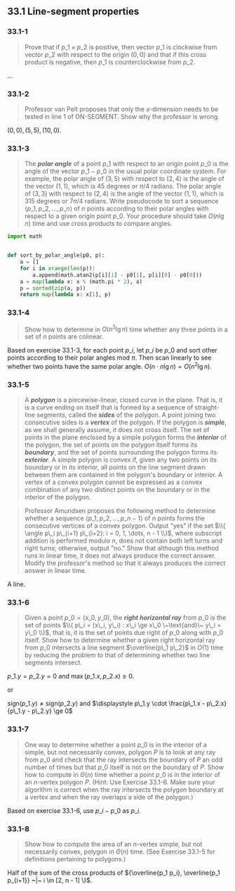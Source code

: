 ## 33.1 Line-segment properties

### 33.1-1

> Prove that if $p\_1 \times p\_2$ is positive, then vector $p\_1$ is clockwise from vector $p\_2$ with respect to the origin $(0, 0)$ and that if this cross product is negative, then $p\_1$ is counterclockwise from $p\_2$.

$\dots$

### 33.1-2

> Professor van Pelt proposes that only the $x$-dimension needs to be tested in line 1 of ON-SEGMENT. Show why the professor is wrong.

$(0, 0), (5, 5), (10, 0)$.

### 33.1-3

> The __*polar angle*__ of a point $p\_1$ with respect to an origin point $p\_0$ is the angle of the vector $p\_1 - p\_0$ in the usual polar coordinate system. For example, the polar angle of $(3, 5)$ with respect to $(2, 4)$ is the angle of the vector $(1, 1)$, which is $45$ degrees or $\pi / 4$ radians. The polar angle of $(3, 3)$ with respect to $(2, 4)$ is the angle of the vector $(1, 1)$, which is $315$ degrees or $7\pi / 4$ radians. Write pseudocode to sort a sequence $\langle p\_1, p\_2, \dots, p\_n \rangle$ of $n$ points according to their polar angles with respect to a given origin point $p\_0$. Your procedure should take $O(n \lg n)$ time and use cross products to compare angles.

```python
import math


def sort_by_polar_angle(p0, p):
    a = []
    for i in xrange(len(p)):
        a.append(math.atan2(p[i][1] - p0[1], p[i][0] - p0[0]))
    a = map(lambda x: x % (math.pi * 2), a)
    p = sorted(zip(a, p))
    return map(lambda x: x[1], p)
```


### 33.1-4

> Show how to determine in $O(n^2 \lg n)$ time whether any three points in a set of $n$ points are colinear.

Based on exercise 33.1-3, for each point $p\_i$, let $p\_i$ be $p\_0$ and sort other points according to their polar angles mod $\pi$. Then scan linearly to see whether two points have the same polar angle. $O(n \cdot n \lg n) = O(n^2 \lg n)$.

### 33.1-5

> A __*polygon*__ is a piecewise-linear, closed curve in the plane. That is, it is a curve ending on itself that is formed by a sequence of straight-line segments, called the __*sides*__ of the polygon. A point joining two consecutive sides is a __*vertex*__ of the polygon. If the polygon is __*simple*__, as we shall generally assume, it does not cross itself. The set of points in the plane enclosed by a simple polygon forms the __*interior*__ of the polygon, the set of points on the polygon itself forms its __*boundary*__, and the set of points surrounding the polygon forms its __*exterior*__. A simple polygon is convex if, given any two points on its boundary or in its interior, all points on the line segment drawn between them are contained in the polygon's boundary or interior. A vertex of a convex polygon cannot be expressed as a convex combination of any two distinct points on the boundary or in the interior of the polygon.

> Professor Amundsen proposes the following method to determine whether a sequence $\langle p\_1, p\_2, \dots, p\_{n-1} \rangle$ of $n$ points forms the consecutive vertices of a convex polygon. Output "yes" if the set $\\{ \angle p\_i p\_{i+1} p\_{i+2}: i = 0, 1, \dots, n - 1 \\}$, where subscript addition is performed modulo $n$, does not contain both left turns and right turns; otherwise, output "no." Show that although this method runs in linear time, it does not always produce the correct answer. Modify the professor's method so that it always produces the correct answer in linear time.

A line.

### 33.1-6

> Given a point $p\_0 = (x\_0, y\_0)$, the __*right horizontal ray*__ from $p\_0$ is the set of points $\\{ p\_i = (x\_i, y\_i) : x\_i \ge x\_0 \~\text{and}\~ y\_i = y\_0 \\}$, that is, it is the set of points due right of $p\_0$ along with $p\_0$ itself. Show how to determine whether a given right horizontal ray from $p\_0$ intersects a line segment $\overline{p\_1 p\_2}$ in $O(1)$ time by reducing the problem to that of determining whether two line segments intersect.

$p\_1.y = p\_2.y = 0$ and $\max(p\_1.x, p\_2.x) \ge 0$.

or

$\text{sign}(p\_1.y) \ne \text{sign}(p\_2.y)$ and $\displaystyle p\_1.y \cdot \frac{p\_1.x - p\_2.x}{p\_1.y - p\_2.y} \ge 0$

### 33.1-7

> One way to determine whether a point $p\_0$ is in the interior of a simple, but not necessarily convex, polygon $P$ is to look at any ray from $p\_0$ and check that the ray intersects the boundary of $P$ an odd number of times but that $p\_0$ itself is not on the boundary of $P$. Show how to compute in $\Theta(n)$ time whether a point $p\_0$ is in the interior of an $n$-vertex polygon $P$. (Hint: Use Exercise 33.1-6. Make sure your algorithm is correct when the ray intersects the polygon boundary at a vertex and when the ray overlaps a side of the polygon.)

Based on exercise 33.1-6, use $p\_i - p\_0$ as $p\_i$.

### 33.1-8

> Show how to compute the area of an $n$-vertex simple, but not necessarily convex, polygon in $\Theta(n)$ time. (See Exercise 33.1-5 for definitions pertaining to polygons.)

Half of the sum of the cross products of $\{\overline{p\_1 p\_i}, \overline{p\_1 p\_{i+1}} \~|\~ i \in [2, n - 1] \\}$.
